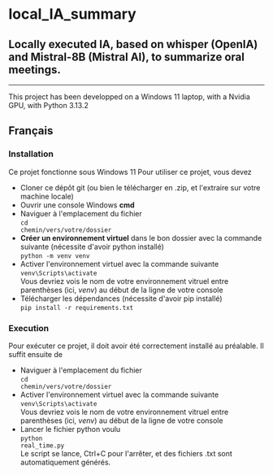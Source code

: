 # local_IA_summary
Locally executed IA, based on whisper (OpenIA) and Mistral-8B (Mistral AI), to summarize oral meetings.  
---
___
This project has been developped on a Windows 11 laptop, with a Nvidia GPU, with Python 3.13.2

## Français
### Installation
Ce projet fonctionne sous Windows 11
Pour utiliser ce projet, vous devez 
- Cloner ce dépôt git (ou bien le télécharger en .zip, et l'extraire sur votre machine locale)
- Ouvrir une console Windows **cmd**
- Naviguer à l'emplacement du fichier
<br><code>cd chemin/vers/votre/dossier</code><br>
- **Créer un environnement virtuel** dans le bon dossier avec la commande suivante (nécessite d'avoir python installé) 
<br><code>python -m venv venv</code><br> 
- Activer l'environnement virtuel avec la commande suivante
<br><code>venv\Scripts\activate</code><br>
Vous devriez vois le nom de votre environnement vitruel entre parenthèses (ici, *venv*) au début de la ligne de votre console
- Télécharger les dépendances (nécessite d'avoir pip installé)
<br><code>pip install -r requirements.txt</code><br>

### Execution
Pour exécuter ce projet, il doit avoir été correctement installé au préalable. Il suffit ensuite de 
- Naviguer à l'emplacement du fichier
<br><code>cd chemin/vers/votre/dossier</code><br>
- Activer l'environnement virtuel avec la commande suivante
<br><code>venv\Scripts\activate</code><br>
Vous devriez vois le nom de votre environnement vitruel entre parenthèses (ici, *venv*) au début de la ligne de votre console
- Lancer le fichier python voulu
<br><code>python real_time.py</code><br>
Le script se lance, Ctrl+C pour l'arrêter, et des fichiers .txt sont automatiquement générés. 